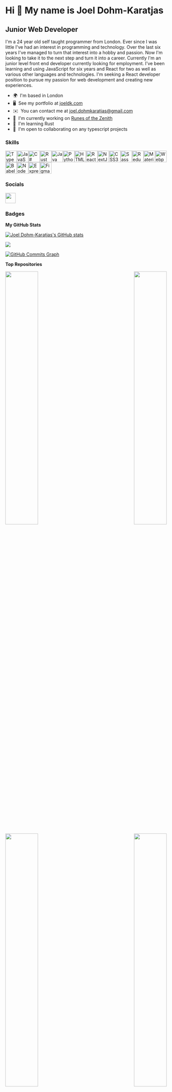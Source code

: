 Hi 👋 My name is Joel Dohm-Karatjas
===================================

Junior Web Developer
--------------------

I'm a 24 year old self taught programmer from London. Ever since I was little I've had an interest in programming and technology. Over the last six years I've managed to turn that interest into a hobby and passion. Now I'm looking to take it to the next step and turn it into a career. Currently I'm an junior level front end developer currently looking for employment. I've been learning and using JavaScript for six years and React for two as well as various other languages and technologies. I'm seeking a React developer position to pursue my passion for web development and creating new experiences.
* 🌍  I'm based in London
* 🖥️  See my portfolio at [joeldk.com](http://joeldk.com)
* ✉️  You can contact me at [joel.dohmkaratjas@gmail.com](mailto:joel.dohmkaratjas@gmail.com)
* 🚀  I'm currently working on [Runes of the Zenith](https://github.com/Unchained-Sky/Runes-of-the-Zenith)
* 🧠  I'm learning Rust
* 🤝  I'm open to collaborating on any typescript projects

### Skills

<p align="left"><a href="https://www.typescriptlang.org/" target="_blank" rel="noreferrer"><img src="https://raw.githubusercontent.com/danielcranney/readme-generator/main/public/icons/skills/typescript-colored.svg" width="36" height="36" alt="TypeScript" /></a><a href="https://developer.mozilla.org/en-US/docs/Web/JavaScript" target="_blank" rel="noreferrer"><img src="https://raw.githubusercontent.com/danielcranney/readme-generator/main/public/icons/skills/javascript-colored.svg" width="36" height="36" alt="JavaScript" /></a><a href="https://docs.microsoft.com/en-us/dotnet/csharp/" target="_blank" rel="noreferrer"><img src="https://raw.githubusercontent.com/danielcranney/readme-generator/main/public/icons/skills/csharp-colored.svg" width="36" height="36" alt="C#" /></a><a href="https://www.rust-lang.org/" target="_blank" rel="noreferrer"><img src="https://raw.githubusercontent.com/danielcranney/readme-generator/main/public/icons/skills/rust-colored-dark.svg" width="36" height="36" alt="Rust" /></a><a href="https://www.oracle.com/java/" target="_blank" rel="noreferrer"><img src="https://raw.githubusercontent.com/danielcranney/readme-generator/main/public/icons/skills/java-colored.svg" width="36" height="36" alt="Java" /></a><a href="https://www.python.org/" target="_blank" rel="noreferrer"><img src="https://raw.githubusercontent.com/danielcranney/readme-generator/main/public/icons/skills/python-colored.svg" width="36" height="36" alt="Python" /></a><a href="https://developer.mozilla.org/en-US/docs/Glossary/HTML5" target="_blank" rel="noreferrer"><img src="https://raw.githubusercontent.com/danielcranney/readme-generator/main/public/icons/skills/html5-colored.svg" width="36" height="36" alt="HTML5" /></a><a href="https://reactjs.org/" target="_blank" rel="noreferrer"><img src="https://raw.githubusercontent.com/danielcranney/readme-generator/main/public/icons/skills/react-colored.svg" width="36" height="36" alt="React" /></a><a href="https://nextjs.org/docs" target="_blank" rel="noreferrer"><img src="https://raw.githubusercontent.com/danielcranney/readme-generator/main/public/icons/skills/nextjs-colored-dark.svg" width="36" height="36" alt="NextJs" /></a><a href="https://www.w3.org/TR/CSS/#css" target="_blank" rel="noreferrer"><img src="https://raw.githubusercontent.com/danielcranney/readme-generator/main/public/icons/skills/css3-colored.svg" width="36" height="36" alt="CSS3" /></a><a href="https://sass-lang.com/" target="_blank" rel="noreferrer"><img src="https://raw.githubusercontent.com/danielcranney/readme-generator/main/public/icons/skills/sass-colored.svg" width="36" height="36" alt="Sass" /></a><a href="https://redux.js.org/" target="_blank" rel="noreferrer"><img src="https://raw.githubusercontent.com/danielcranney/readme-generator/main/public/icons/skills/redux-colored.svg" width="36" height="36" alt="Redux" /></a><a href="https://mui.com/" target="_blank" rel="noreferrer"><img src="https://raw.githubusercontent.com/danielcranney/readme-generator/main/public/icons/skills/materialui-colored.svg" width="36" height="36" alt="Material UI" /></a><a href="https://webpack.js.org/" target="_blank" rel="noreferrer"><img src="https://raw.githubusercontent.com/danielcranney/readme-generator/main/public/icons/skills/webpack-colored.svg" width="36" height="36" alt="Webpack" /></a><a href="https://babeljs.io/" target="_blank" rel="noreferrer"><img src="https://raw.githubusercontent.com/danielcranney/readme-generator/main/public/icons/skills/babel-colored-dark.svg" width="36" height="36" alt="Babel" /></a><a href="https://nodejs.org/en/" target="_blank" rel="noreferrer"><img src="https://raw.githubusercontent.com/danielcranney/readme-generator/main/public/icons/skills/nodejs-colored.svg" width="36" height="36" alt="NodeJS" /></a><a href="https://expressjs.com/" target="_blank" rel="noreferrer"><img src="https://raw.githubusercontent.com/danielcranney/readme-generator/main/public/icons/skills/express-colored-dark.svg" width="36" height="36" alt="Express" /></a><a href="https://www.figma.com/" target="_blank" rel="noreferrer"><img src="https://raw.githubusercontent.com/danielcranney/readme-generator/main/public/icons/skills/figma-colored.svg" width="36" height="36" alt="Figma" /></a></p>

### Socials<p align="left"> <a href="https://www.github.com/joeldohmkaratjas" target="_blank" rel="noreferrer"><img src="https://raw.githubusercontent.com/danielcranney/readme-generator/main/public/icons/socials/github-dark.svg" width="32" height="32" /></a></p>

### Badges

<b>My GitHub Stats</b>

<a href="http://www.github.com/joeldohmkaratjas"><img src="https://github-readme-stats.vercel.app/api?username=joeldohmkaratjas&show_icons=true&hide=stars,&count_private=true&title_color=6366f1&text_color=ffffff&icon_color=a855f7&bg_color=1c1917&hide_border=true&show_icons=true" alt="Joel Dohm-Karatjas's GitHub stats" /></a>

<a href="http://www.github.com/joeldohmkaratjas"><img src="https://github-readme-streak-stats.herokuapp.com/?user=joeldohmkaratjas&stroke=ffffff&background=1c1917&ring=6366f1&fire=6366f1&currStreakNum=ffffff&currStreakLabel=6366f1&sideNums=ffffff&sideLabels=ffffff&dates=ffffff&hide_border=true" /></a>

<a href="http://www.github.com/joeldohmkaratjas"><img src="https://activity-graph.herokuapp.com/graph?username=joeldohmkaratjas&bg_color=1c1917&color=ffffff&line=a855f7&point=ffffff&area_color=1c1917&area=true&hide_border=true&custom_title=GitHub%20Commits%20Graph" alt="GitHub Commits Graph" /></a>

<b>Top Repositories</b>

<div width="100%" align="center"><a href="https://github.com/joeldohmkaratjas/PaydayBuilder" align="left"><img align="left" width="45%" src="https://github-readme-stats.vercel.app/api/pin/?username=joeldohmkaratjas&repo=PaydayBuilder&title_color=6366f1&text_color=ffffff&icon_color=a855f7&bg_color=1c1917&hide_border=true&locale=en" /></a><a href="https://github.com/joeldohmkaratjas/Portfolio" align="right"><img align="right" width="45%" src="https://github-readme-stats.vercel.app/api/pin/?username=joeldohmkaratjas&repo=Portfolio&title_color=6366f1&text_color=ffffff&icon_color=a855f7&bg_color=1c1917&hide_border=true&locale=en" /></a></div><br /><br /><br /><br /><br /><br /><br />

<br /><br /><br /><br /><br />

<div width="100%" align="center"><a href="https://github.com/joeldohmkaratjas/TheGreekYogi" align="left"><img align="left" width="45%" src="https://github-readme-stats.vercel.app/api/pin/?username=joeldohmkaratjas&repo=TheGreekYogi&title_color=6366f1&text_color=ffffff&icon_color=a855f7&bg_color=1c1917&hide_border=true&locale=en" /></a><a href="https://github.com/joeldohmkaratjas/hirez-wrapper" align="right"><img align="right" width="45%" src="https://github-readme-stats.vercel.app/api/pin/?username=joeldohmkaratjas&repo=hirez-wrapper&title_color=6366f1&text_color=ffffff&icon_color=a855f7&bg_color=1c1917&hide_border=true&locale=en" /></a></div>

